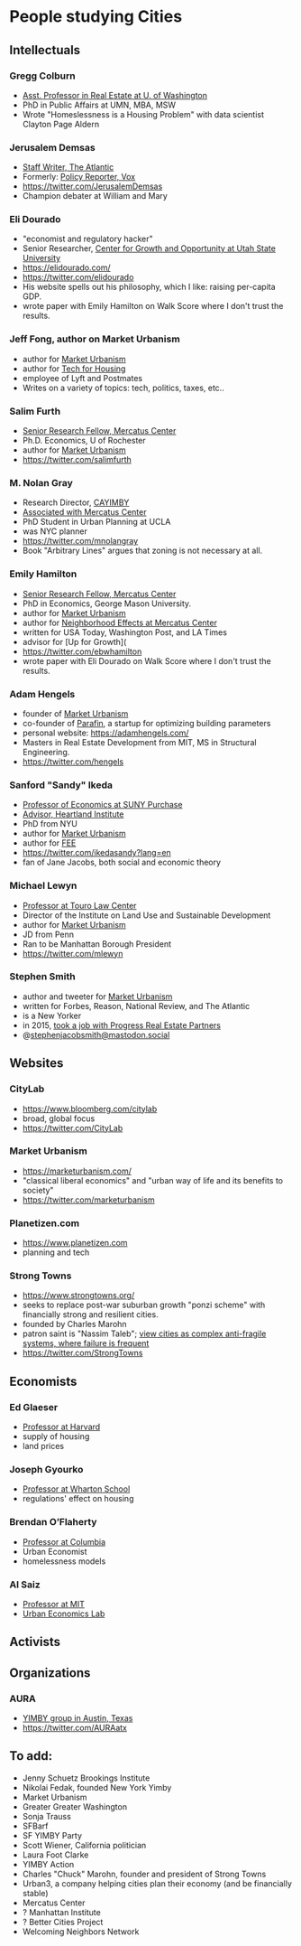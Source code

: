 # People studying Cities

## Intellectuals

### Gregg Colburn
- [Asst. Professor in Real Estate at U. of Washington](https://re.be.uw.edu/people/gregg-colburn/)
- PhD in Public Affairs at UMN, MBA, MSW
- Wrote "Homeslessness is a Housing Problem" with data scientist Clayton Page Aldern

### Jerusalem Demsas
- [Staff Writer, The Atlantic](https://www.theatlantic.com/author/jerusalem-demsas/)
- Formerly: [Policy Reporter, Vox](https://www.vox.com/authors/jerusalem-demsas)
- https://twitter.com/JerusalemDemsas
- Champion debater at William and Mary

### Eli Dourado
- "economist and regulatory hacker"
- Senior Researcher, [Center for Growth and Opportunity at Utah State University](https://www.thecgo.org/)
- https://elidourado.com/
- https://twitter.com/elidourado
- His website spells out his philosophy, which I like: raising per-capita GDP.
- wrote paper with Emily Hamilton on Walk Score where I don't trust the results.

### Jeff Fong, author on Market Urbanism
- author for [Market Urbanism](https://marketurbanism.com)
- author for [Tech for Housing](https://techforhousing.org/)
- employee of Lyft and Postmates
- Writes on a variety of topics: tech, politics, taxes, etc..

### Salim Furth
- [Senior Research Fellow, Mercatus Center](https://www.mercatus.org/scholars/salim-furth)
- Ph.D. Economics, U of Rochester
- author for [Market Urbanism](https://marketurbanism.com)
- https://twitter.com/salimfurth

### M. Nolan Gray
- Research Director, [CAYIMBY](https://cayimby.org)
- [Associated with Mercatus Center](https://www.mercatus.org/people/m-nolan-gray)
- PhD Student in Urban Planning at UCLA
- was NYC planner
- https://twitter.com/mnolangray
- Book "Arbitrary Lines" argues that zoning is not necessary at all.

### Emily Hamilton
- [Senior Research Fellow, Mercatus Center](https://www.mercatus.org/scholars/emily-hamilton)
- PhD in Economics, George Mason University.
- author for [Market Urbanism](https://marketurbanism.com)
- author for [Neighborhood Effects at Mercatus Center](http://neighborhoodeffects.mercatus.org)  
- written for USA Today, Washington Post, and LA Times
- advisor for [Up for Growth](
- https://twitter.com/ebwhamilton
- wrote paper with Eli Dourado on Walk Score where I don't trust the results.

### Adam Hengels
- founder of [Market Urbanism](https://marketurbanism.com)
- co-founder of [Parafin](parafin3d.com), a startup for optimizing building parameters
- personal website: https://adamhengels.com/
- Masters in Real Estate Development from MIT, MS in Structural Engineering.
- https://twitter.com/hengels

### Sanford "Sandy" Ikeda
- [Professor of Economics at SUNY Purchase](https://www.purchase.edu/live/profiles/624-sanford-ikeda)
- [Advisor, Heartland Institute](https://heartland.org/about-us/who-we-are/sanford-ikeda/)
- PhD from NYU
- author for [Market Urbanism](https://marketurbanism.com)
- author for [FEE](https://fee.org)
- https://twitter.com/ikedasandy?lang=en
- fan of Jane Jacobs, both social and economic theory

### Michael Lewyn
- [Professor at Touro Law Center](https://www.tourolaw.edu/AboutTouroLaw/bio/219)
- Director of the Institute on Land Use and Sustainable Development
- author for [Market Urbanism](https://marketurbanism.com)
- JD from Penn
- Ran to be Manhattan Borough President
- https://twitter.com/mlewyn

### Stephen Smith
- author and tweeter for [Market Urbanism](https://marketurbanism.com)
- written for Forbes, Reason, National Review, and The Atlantic
- is a New Yorker
- in 2015, [took a job with Progress Real Estate Partners](https://www.politico.com/states/new-york/city-hall/story/2015/04/real-estate-writer-finds-real-estate-job-h-t-twitter-021146)
- @stephenjacobsmith@mastodon.social


## Websites

### CityLab
- https://www.bloomberg.com/citylab
- broad, global focus
- https://twitter.com/CityLab

### Market Urbanism
- https://marketurbanism.com/
- "classical liberal economics" and "urban way of life and its benefits to society"
- https://twitter.com/marketurbanism

### Planetizen.com
- https://www.planetizen.com
- planning and tech

### Strong Towns
- https://www.strongtowns.org/
- seeks to replace post-war suburban growth "ponzi scheme" with financially strong and resilient cities.
- founded by Charles Marohn
- patron saint is "Nassim Taleb"; [view cities as complex anti-fragile systems, where failure is frequent](https://www.strongtowns.org/journal/2019/1/28/is-a-city-more-like-a-washing-machine-or-a-cat)
- https://twitter.com/StrongTowns


 
## Economists

### Ed Glaeser
- [Professor at Harvard](https://scholar.harvard.edu/glaeser/home)
- supply of housing
- land prices

### Joseph Gyourko
- [Professor at Wharton School](https://real-estate.wharton.upenn.edu/profile/gyourko/)
- regulations' effect on housing

### Brendan O’Flaherty
- [Professor at Columbia](https://econ.columbia.edu/econpeople/brendan-oflaherty/)
- Urban Economist
- homelessness models

### Al Saiz
- [Professor at MIT](https://cre.mit.edu/people/albert-saiz/)
- [Urban Economics Lab](http://urbaneconomics.mit.edu/home)


## Activists

## Organizations

### AURA
- [YIMBY group in Austin, Texas](https://aura-atx.org/)
- https://twitter.com/AURAatx


## To add:
- Jenny Schuetz Brookings Institute
- Nikolai Fedak, founded New York Yimby
- Market Urbanism
- Greater Greater Washington
- Sonja Trauss
- SFBarf
- SF YIMBY Party
- Scott Wiener, California politician
- Laura Foot Clarke
- YIMBY Action
- Charles "Chuck" Marohn, founder and president of Strong Towns
- Urban3, a company helping cities plan their economy (and be financially stable)
- Mercatus Center
- ? Manhattan Institute
- ? Better Cities Project
- Welcoming Neighbors Network
